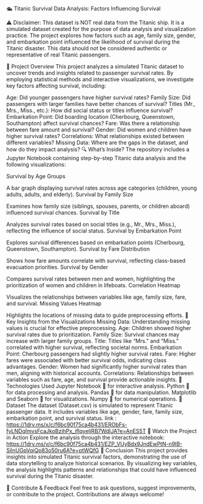 🛳️ Titanic Survival Data Analysis: Factors Influencing Survival


⚠️ Disclaimer:
This dataset is NOT real data from the Titanic ship. It is a simulated dataset created for the purpose of data analysis and visualization practice. The project explores how factors such as age, family size, gender, and embarkation point influenced the likelihood of survival during the Titanic disaster. This data should not be considered authentic or representative of real Titanic passengers.

🚀 Project Overview
This project analyzes a simulated Titanic dataset to uncover trends and insights related to passenger survival rates. By employing statistical methods and interactive visualizations, we investigate key factors affecting survival, including:

Age: Did younger passengers have higher survival rates?
Family Size: Did passengers with larger families have better chances of survival?
Titles (Mr., Mrs., Miss., etc.): How did social status or titles influence survival?
Embarkation Point: Did boarding location (Cherbourg, Queenstown, Southampton) affect survival chances?
Fare: Was there a relationship between fare amount and survival?
Gender: Did women and children have higher survival rates?
Correlations: What relationships existed between different variables?
Missing Data: Where are the gaps in the dataset, and how do they impact analysis?
🔍 What’s Inside?
The repository includes a Jupyter Notebook containing step-by-step Titanic data analysis and the following visualizations:

Survival by Age Groups

A bar graph displaying survival rates across age categories (children, young adults, adults, and elderly).
Survival by Family Size

Examines how family size (siblings, spouses, parents, or children aboard) influenced survival chances.
Survival by Title

Analyzes survival rates based on social titles (e.g., Mr., Mrs., Miss.), reflecting the influence of social status.
Survival by Embarkation Point

Explores survival differences based on embarkation points (Cherbourg, Queenstown, Southampton).
Survival by Fare Distribution

Shows how fare amounts correlate with survival, reflecting class-based evacuation priorities.
Survival by Gender

Compares survival rates between men and women, highlighting the prioritization of women and children in lifeboats.
Correlation Heatmap

Visualizes the relationships between variables like age, family size, fare, and survival.
Missing Values Heatmap

Highlights the locations of missing data to guide preprocessing efforts.
🌟 Key Insights from the Visualizations
Missing Data: Understanding missing values is crucial for effective preprocessing.
Age: Children showed higher survival rates due to prioritization.
Family Size: Survival chances may increase with larger family groups.
Title: Titles like “Mrs.” and “Miss.” correlated with higher survival, reflecting societal norms.
Embarkation Point: Cherbourg passengers had slightly higher survival rates.
Fare: Higher fares were associated with better survival odds, indicating class advantages.
Gender: Women had significantly higher survival rates than men, aligning with historical accounts.
Correlations: Relationships between variables such as fare, age, and survival provide actionable insights.
🧩 Technologies Used
Jupyter Notebook 📓 for interactive analysis.
Python 🐍 for data processing and analysis.
Pandas 🐼 for data manipulation.
Matplotlib and Seaborn 🎨 for visualizations.
Numpy 🔢 for numerical operations.
📁 Dataset
The dataset (Dataset.csv) is simulated to represent Titanic passenger data. It includes variables like age, gender, fare, family size, embarkation point, and survival status.
link : https://1drv.ms/x/c/f6bc90f75ca4b431/ERObFs-fyLNDqImvsFcaJkoBzihPx_iflqyeljRB7WdIJA?e=AnES5T
🎥 Watch the Project in Action
Explore the analysis through the interactive notebook:
https://1drv.ms/v/c/f6bc90f75ca4b431/EZP_VUyBdx9JndEwPtN-n9IB-SilnUGpVqiQp83o50ru6A?e=ptWQfG
🚀 Conclusion
This project provides insights into simulated Titanic survival factors, demonstrating the use of data storytelling to analyze historical scenarios. By visualizing key variables, the analysis highlights patterns and relationships that could have influenced survival during the Titanic disaster.

💬 Contribute & Feedback
Feel free to ask questions, suggest improvements, or contribute to the project. Contributions are always welcome!
    

